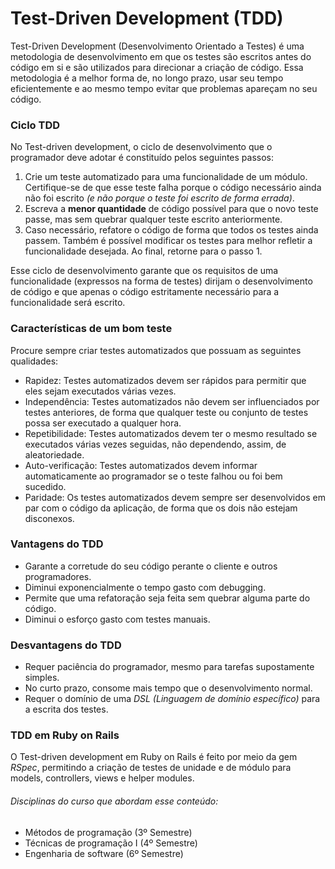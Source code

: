 # Test-Driven Development (TDD)

Test-Driven Development (Desenvolvimento Orientado a Testes) é uma metodologia de desenvolvimento em que os testes são escritos antes do código em si e são utilizados para direcionar a criação de código. Essa metodologia é a melhor forma de, no longo prazo, usar seu tempo eficientemente e ao mesmo tempo evitar que problemas apareçam no seu código.

### Ciclo TDD

No Test-driven development, o ciclo de desenvolvimento que o programador deve adotar é constituído pelos seguintes passos:

1. Crie um teste automatizado para uma funcionalidade de um módulo. Certifique-se de que esse teste falha porque o código necessário ainda não foi escrito _(e não porque o teste foi escrito de forma errada)_.
2. Escreva a **menor quantidade** de código possível para que o novo teste passe, mas sem quebrar qualquer teste escrito anteriormente.
3. Caso necessário, refatore o código de forma que todos os testes ainda passem. Também é possível modificar os testes para melhor refletir a funcionalidade desejada. Ao final, retorne para o passo 1.

Esse ciclo de desenvolvimento garante que os requisitos de uma funcionalidade (expressos na forma de testes) dirijam o desenvolvimento de código e que apenas o código estritamente necessário para a funcionalidade será escrito.

### Características de um bom teste

Procure sempre criar testes automatizados que possuam as seguintes qualidades:

* Rapidez: Testes automatizados devem ser rápidos para permitir que eles sejam executados várias vezes.
* Independência: Testes automatizados não devem ser influenciados por testes anteriores, de forma que qualquer teste ou conjunto de testes possa ser executado a qualquer hora.
* Repetibilidade: Testes automatizados devem ter o mesmo resultado se executados várias vezes seguidas, não dependendo, assim, de aleatoriedade.
* Auto-verificação: Testes automatizados devem informar automaticamente ao programador se o teste falhou ou foi bem sucedido.
* Paridade: Os testes automatizados devem sempre ser desenvolvidos em par com o código da aplicação, de forma que os dois não estejam disconexos.

### Vantagens do TDD

* Garante a corretude do seu código perante o cliente e outros programadores.
* Diminui exponencialmente o tempo gasto com debugging.
* Permite que uma refatoração seja feita sem quebrar alguma parte do código.
* Diminui o esforço gasto com testes manuais.

### Desvantagens do TDD

* Requer paciência do programador, mesmo para tarefas supostamente simples.
* No curto prazo, consome mais tempo que o desenvolvimento normal.
* Requer o domínio de uma _DSL (Linguagem de domínio específico)_ para a escrita dos testes.

### TDD em Ruby on Rails

O Test-driven development em Ruby on Rails é feito por meio da gem _RSpec_, permitindo a criação de testes de unidade e de módulo para models, controllers, views e helper modules.

###### Disciplinas do curso que abordam esse conteúdo:
* Métodos de programação (3º Semestre)
* Técnicas de programação I (4º Semestre)
* Engenharia de software (6º Semestre)
